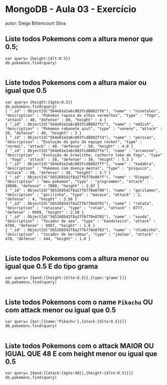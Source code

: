 # MongoDB - Aula 03 - Exercício
autor: Diego Bittencourt Silva


## Liste todos Pokemons com a altura **menor que** 0.5;

```
var query= {height:{$lt:0.5}}
db.pokemons.find(query)


```

## Liste todos Pokemons com a altura **maior ou igual que** 0.5

```
var query= {height:{$gte:0.5}}
db.pokemons.find(query)
{ "_id" : ObjectId("564e01e2a6c083fcd8802ffb"), "name" : "ninetales", "description" : "Pokemon raposa de olhos vermelhos", "type" : "fogo", "attack" : 40, "defense" : 60, "height" : 4 }
{ "_id" : ObjectId("564e01e2a6c083fcd8802ffc"), "name" : "oddish", "description" : "Pokemon rabanete azul", "type" : "veneno", "attack" : 30, "defense" : 40, "height" : 3 }
{ "_id" : ObjectId("564e01e2a6c083fcd8802ffd"), "name" : "persian", "description" : "Evolução do gato da equipe rocket", "type" : "normal", "attack" : 40, "defense" : 50, "height" : 4.8 }
{ "_id" : ObjectId("564e01e2a6c083fcd8802ffe"), "name" : "arcanine", "description" : "Evolução do Growlithe, cachorro loko de fogo", "type" : "fogo", "attack" : 50, "defense" : 30, "height" : 5.3 }
{ "_id" : ObjectId("564e01e2a6c083fcd8802fff"), "name" : "kadabra", "description" : "Pokemon com doença mental", "type" : "psíquico", "attack" : 50, "defense" : 30, "height" : 5.7 }
{ "_id" : ObjectId("565268542f8a27fb770e86ff"), "name" : "Diegao", "description" : "meu pokemon", "type" : "programmer", "attack" : 10000, "defense" : 7000, "height" : 2.87 }
{ "_id" : ObjectId("565268542f8a27fb770e8700"), "name" : "gorilamon", "description" : "gorilinha", "type" : "macaco", "attack" : 2, "defense" : 4, "height" : 3.56 }
{ "_id" : ObjectId("565268542f8a27fb770e8701"), "name" : "ratata", "description" : "ratazana", "type" : "ratao", "attack" : 8777, "defense" : 9999, "height" : 2.58 }
{ "_id" : ObjectId("565268542f8a27fb770e8702"), "name" : "xunda", "description" : "Tocador de axe", "type" : "bandoleiro", "attack" : 6700, "defense" : 9987, "height" : 1.6 }
{ "_id" : ObjectId("565268542f8a27fb770e8703"), "name" : "chimbinha", "description" : "tocador de berimbau", "type" : "joelma", "attack" : 478, "defense" : 444, "height" : 1.8 }


```

## Liste todos Pokemons com a altura **menor ou igual que** 0.5 **E** do tipo grama

```
var query= {$and:[{height:{$lte:0.5}},{type:'grama'}]}
db.pokemons.find(query)


```

## Liste todos Pokemons com o name `Pikachu` **OU** com attack **menor ou igual que** 0.5

```
var query= {$or:[{name:'Pikachu'},{atack:{$lte:0.5}}]}
db.pokemons.find(query)


```

## Liste todos Pokemons com o attack **MAIOR OU IGUAL QUE** 48 **E** com  height **menor ou igual que** 0.5

```
var query= {$and:[{atack:{$gte:48}},{height:{$lte:0.5}}]}
db.pokemons.find(query)


```
